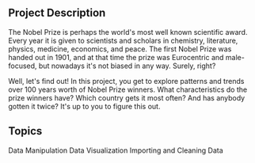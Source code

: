 Project Description
--------------------
The Nobel Prize is perhaps the world's most well known scientific award. Every year it is given to scientists and scholars in chemistry, literature, physics, medicine, economics, and peace. The first Nobel Prize was handed out in 1901, and at that time the prize was Eurocentric and male-focused, but nowadays it's not biased in any way. Surely, right?

Well, let's find out! In this project, you get to explore patterns and trends over 100 years worth of Nobel Prize winners. What characteristics do the prize winners have? Which country gets it most often? And has anybody gotten it twice? It's up to you to figure this out.

Topics
-------
Data Manipulation
Data Visualization
Importing and Cleaning Data
